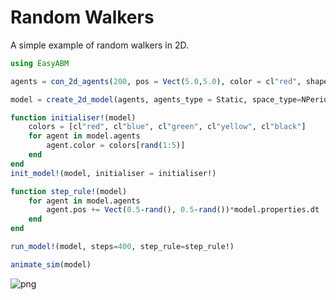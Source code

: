 # Random Walkers

A simple example of random walkers in 2D. 


```julia
using EasyABM
```


```julia
agents = con_2d_agents(200, pos = Vect(5.0,5.0), color = cl"red", shape=:circle, keeps_record_of=Set([:pos]))
```


```julia
model = create_2d_model(agents, agents_type = Static, space_type=NPeriodic, dt=0.2)
```


```julia
function initialiser!(model)
    colors = [cl"red", cl"blue", cl"green", cl"yellow", cl"black"]
    for agent in model.agents
        agent.color = colors[rand(1:5)]
    end    
end
init_model!(model, initialiser = initialiser!)
```


```julia
function step_rule!(model)
    for agent in model.agents
        agent.pos += Vect(0.5-rand(), 0.5-rand())*model.properties.dt
    end
end
```


```julia
run_model!(model, steps=400, step_rule=step_rule!)
```


```julia
animate_sim(model)
```

![png](assets/RWalkers/RWalkersAnim1.png)
